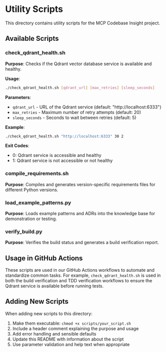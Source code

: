 # Utility Scripts

This directory contains utility scripts for the MCP Codebase Insight project.

## Available Scripts

### check_qdrant_health.sh

**Purpose**: Checks if the Qdrant vector database service is available and healthy.

**Usage**:
```bash
./check_qdrant_health.sh [qdrant_url] [max_retries] [sleep_seconds]
```

**Parameters**:
- `qdrant_url` - URL of the Qdrant service (default: "http://localhost:6333")
- `max_retries` - Maximum number of retry attempts (default: 20)
- `sleep_seconds` - Seconds to wait between retries (default: 5)

**Example**:
```bash
./check_qdrant_health.sh "http://localhost:6333" 30 2
```

**Exit Codes**:
- 0: Qdrant service is accessible and healthy
- 1: Qdrant service is not accessible or not healthy

### compile_requirements.sh

**Purpose**: Compiles and generates version-specific requirements files for different Python versions.

### load_example_patterns.py

**Purpose**: Loads example patterns and ADRs into the knowledge base for demonstration or testing.

### verify_build.py

**Purpose**: Verifies the build status and generates a build verification report.

## Usage in GitHub Actions

These scripts are used in our GitHub Actions workflows to automate and standardize common tasks. For example, `check_qdrant_health.sh` is used in both the build verification and TDD verification workflows to ensure the Qdrant service is available before running tests.

## Adding New Scripts

When adding new scripts to this directory:

1. Make them executable: `chmod +x scripts/your_script.sh`
2. Include a header comment explaining the purpose and usage
3. Add error handling and sensible defaults
4. Update this README with information about the script
5. Use parameter validation and help text when appropriate 